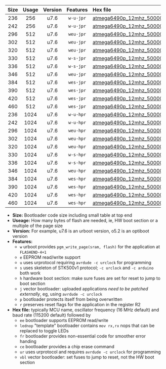 |Size|Usage|Version|Features|Hex file|
|:-:|:-:|:-:|:-:|:--|
|236|256|u7.6|`w-u-jpr`|[atmega6490p_12mhz_500000bps_ur_vbl.hex](https://raw.githubusercontent.com/stefanrueger/urboot/main/atmega6490p_12mhz_500000bps_ur_vbl.hex)|
|242|256|u7.6|`w-u-jpr`|[atmega6490p_12mhz_500000bps_lednop_ur_vbl.hex](https://raw.githubusercontent.com/stefanrueger/urboot/main/atmega6490p_12mhz_500000bps_lednop_ur_vbl.hex)|
|296|512|u7.6|`weu-jpr`|[atmega6490p_12mhz_500000bps_ee_ur_vbl.hex](https://raw.githubusercontent.com/stefanrueger/urboot/main/atmega6490p_12mhz_500000bps_ee_ur_vbl.hex)|
|302|512|u7.6|`weu-jpr`|[atmega6490p_12mhz_500000bps_ee_lednop_ur_vbl.hex](https://raw.githubusercontent.com/stefanrueger/urboot/main/atmega6490p_12mhz_500000bps_ee_lednop_ur_vbl.hex)|
|320|512|u7.6|`weu-jpr`|[atmega6490p_12mhz_500000bps_ee_lednop_fr_ur_vbl.hex](https://raw.githubusercontent.com/stefanrueger/urboot/main/atmega6490p_12mhz_500000bps_ee_lednop_fr_ur_vbl.hex)|
|330|512|u7.6|`w-s-jpr`|[atmega6490p_12mhz_500000bps_vbl.hex](https://raw.githubusercontent.com/stefanrueger/urboot/main/atmega6490p_12mhz_500000bps_vbl.hex)|
|336|512|u7.6|`w-s-jpr`|[atmega6490p_12mhz_500000bps_lednop_vbl.hex](https://raw.githubusercontent.com/stefanrueger/urboot/main/atmega6490p_12mhz_500000bps_lednop_vbl.hex)|
|346|512|u7.6|`weu-jpr`|[atmega6490p_12mhz_500000bps_ee_lednop_fr_ce_ur_vbl.hex](https://raw.githubusercontent.com/stefanrueger/urboot/main/atmega6490p_12mhz_500000bps_ee_lednop_fr_ce_ur_vbl.hex)|
|384|512|u7.6|`wes-jpr`|[atmega6490p_12mhz_500000bps_ee_vbl.hex](https://raw.githubusercontent.com/stefanrueger/urboot/main/atmega6490p_12mhz_500000bps_ee_vbl.hex)|
|390|512|u7.6|`wes-jpr`|[atmega6490p_12mhz_500000bps_ee_lednop_vbl.hex](https://raw.githubusercontent.com/stefanrueger/urboot/main/atmega6490p_12mhz_500000bps_ee_lednop_vbl.hex)|
|420|512|u7.6|`wes-jpr`|[atmega6490p_12mhz_500000bps_ee_lednop_fr_vbl.hex](https://raw.githubusercontent.com/stefanrueger/urboot/main/atmega6490p_12mhz_500000bps_ee_lednop_fr_vbl.hex)|
|460|512|u7.6|`wes-jpr`|[atmega6490p_12mhz_500000bps_ee_lednop_fr_ce_vbl.hex](https://raw.githubusercontent.com/stefanrueger/urboot/main/atmega6490p_12mhz_500000bps_ee_lednop_fr_ce_vbl.hex)|
|236|1024|u7.6|`w-u-hpr`|[atmega6490p_12mhz_500000bps_ur.hex](https://raw.githubusercontent.com/stefanrueger/urboot/main/atmega6490p_12mhz_500000bps_ur.hex)|
|242|1024|u7.6|`w-u-hpr`|[atmega6490p_12mhz_500000bps_lednop_ur.hex](https://raw.githubusercontent.com/stefanrueger/urboot/main/atmega6490p_12mhz_500000bps_lednop_ur.hex)|
|296|1024|u7.6|`weu-hpr`|[atmega6490p_12mhz_500000bps_ee_ur.hex](https://raw.githubusercontent.com/stefanrueger/urboot/main/atmega6490p_12mhz_500000bps_ee_ur.hex)|
|302|1024|u7.6|`weu-hpr`|[atmega6490p_12mhz_500000bps_ee_lednop_ur.hex](https://raw.githubusercontent.com/stefanrueger/urboot/main/atmega6490p_12mhz_500000bps_ee_lednop_ur.hex)|
|320|1024|u7.6|`weu-hpr`|[atmega6490p_12mhz_500000bps_ee_lednop_fr_ur.hex](https://raw.githubusercontent.com/stefanrueger/urboot/main/atmega6490p_12mhz_500000bps_ee_lednop_fr_ur.hex)|
|330|1024|u7.6|`w-s-hpr`|[atmega6490p_12mhz_500000bps.hex](https://raw.githubusercontent.com/stefanrueger/urboot/main/atmega6490p_12mhz_500000bps.hex)|
|336|1024|u7.6|`w-s-hpr`|[atmega6490p_12mhz_500000bps_lednop.hex](https://raw.githubusercontent.com/stefanrueger/urboot/main/atmega6490p_12mhz_500000bps_lednop.hex)|
|346|1024|u7.6|`weu-hpr`|[atmega6490p_12mhz_500000bps_ee_lednop_fr_ce_ur.hex](https://raw.githubusercontent.com/stefanrueger/urboot/main/atmega6490p_12mhz_500000bps_ee_lednop_fr_ce_ur.hex)|
|384|1024|u7.6|`wes-hpr`|[atmega6490p_12mhz_500000bps_ee.hex](https://raw.githubusercontent.com/stefanrueger/urboot/main/atmega6490p_12mhz_500000bps_ee.hex)|
|390|1024|u7.6|`wes-hpr`|[atmega6490p_12mhz_500000bps_ee_lednop.hex](https://raw.githubusercontent.com/stefanrueger/urboot/main/atmega6490p_12mhz_500000bps_ee_lednop.hex)|
|420|1024|u7.6|`wes-hpr`|[atmega6490p_12mhz_500000bps_ee_lednop_fr.hex](https://raw.githubusercontent.com/stefanrueger/urboot/main/atmega6490p_12mhz_500000bps_ee_lednop_fr.hex)|
|460|1024|u7.6|`wes-hpr`|[atmega6490p_12mhz_500000bps_ee_lednop_fr_ce.hex](https://raw.githubusercontent.com/stefanrueger/urboot/main/atmega6490p_12mhz_500000bps_ee_lednop_fr_ce.hex)|

- **Size:** Bootloader code size including small table at top end
- **Useage:** How many bytes of flash are needed, ie, HW boot section or a multiple of the page size
- **Version:** For example, u7.6 is an urboot version, o5.2 is an optiboot version
- **Features:**
  + `w` urboot provides `pgm_write_page(sram, flash)` for the application at `FLASHEND-4+1`
  + `e` EEPROM read/write support
  + `u` uses urprotocol requiring `avrdude -c urclock` for programming
  + `s` uses skeleton of STK500v1 protocol; `-c urclock` and `-c arduino` both work
  + `h` hardware boot section: make sure fuses are set for reset to jump to boot section
  + `j` vector bootloader: uploaded applications *need to be patched externally*, eg, using `avrdude -c urclock`
  + `p` bootloader protects itself from being overwritten
  + `r` preserves reset flags for the application in the register R2
- **Hex file:** typically MCU name, oscillator frequency (16 MHz default) and baud rate (115200 default) followed by
  + `ee` bootloader supports EEPROM read/write
  + `lednop` "template" bootloader contains `mov rx,rx` nops that can be replaced to toggle LEDs
  + `fr` bootloader provides non-essential code for smoother error handing
  + `ce` bootloader provides a chip erase command
  + `ur` uses urprotocol and requires `avrdude -c urclock` for programming
  + `vbl` vector bootloader: set fuses to jump to reset, not the HW boot section
